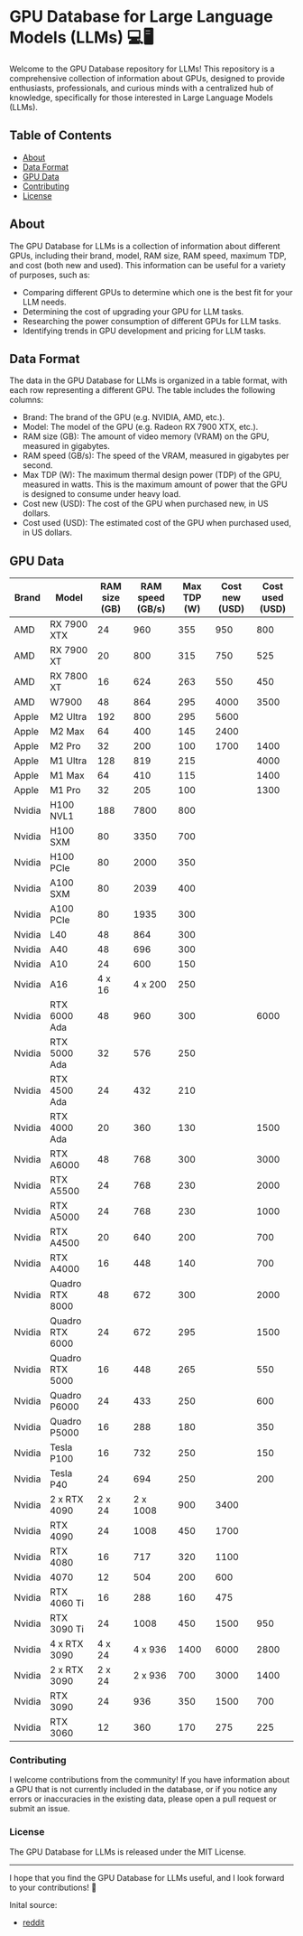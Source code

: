 # GPU Database for Large Language Models (LLMs) 💻🖥️

Welcome to the GPU Database repository for LLMs! This repository is a comprehensive collection of information about GPUs, designed to provide enthusiasts, professionals, and curious minds with a centralized hub of knowledge, specifically for those interested in Large Language Models (LLMs).

## Table of Contents

- [About](#about)
- [Data Format](#data-format)
- [GPU Data](#gpu-data)
- [Contributing](#contributing)
- [License](#license)


## About
The GPU Database for LLMs is a collection of information about different GPUs, including their brand, model, RAM size, RAM speed, maximum TDP, and cost (both new and used). This information can be useful for a variety of purposes, such as:

- Comparing different GPUs to determine which one is the best fit for your LLM needs.
- Determining the cost of upgrading your GPU for LLM tasks.
- Researching the power consumption of different GPUs for LLM tasks.
- Identifying trends in GPU development and pricing for LLM tasks.

## Data Format
The data in the GPU Database for LLMs is organized in a table format, with each row representing a different GPU. The table includes the following columns:

- Brand: The brand of the GPU (e.g. NVIDIA, AMD, etc.).
- Model: The model of the GPU (e.g. Radeon RX 7900 XTX, etc.).
- RAM size (GB): The amount of video memory (VRAM) on the GPU, measured in gigabytes.
- RAM speed (GB/s): The speed of the VRAM, measured in gigabytes per second.
- Max TDP (W): The maximum thermal design power (TDP) of the GPU, measured in watts. This is the maximum amount of power that the GPU is designed to consume under heavy load.
- Cost new (USD): The cost of the GPU when purchased new, in US dollars.
- Cost used (USD): The estimated cost of the GPU when purchased used, in US dollars.

## GPU Data
| Brand  | Model           | RAM size (GB) | RAM speed (GB/s) | Max TDP (W) | Cost new (USD) | Cost used (USD) |
|--------|-----------------|---------------|------------------|-------------|----------------|-----------------|
| AMD    | RX 7900 XTX     | 24            | 960              | 355         | 950            | 800             |
| AMD    | RX 7900 XT      | 20            | 800              | 315         | 750            | 525             |
| AMD    | RX 7800 XT      | 16            | 624              | 263         | 550            | 450             |
| AMD    | W7900           | 48            | 864              | 295         | 4000           | 3500            |
| Apple  | M2 Ultra        | 192           | 800              | 295         | 5600           |                 |
| Apple  | M2 Max          | 64            | 400              | 145         | 2400           |                 |
| Apple  | M2 Pro          | 32            | 200              | 100         | 1700           | 1400            |
| Apple  | M1 Ultra        | 128           | 819              | 215         |                | 4000            |
| Apple  | M1 Max          | 64            | 410              | 115         |                | 1400            |
| Apple  | M1 Pro          | 32            | 205              | 100         |                | 1300            |
| Nvidia | H100 NVL1       | 188           | 7800             | 800         |                |                 |
| Nvidia | H100 SXM        | 80            | 3350             | 700         |                |                 |
| Nvidia | H100 PCIe       | 80            | 2000             | 350         |                |                 |
| Nvidia | A100 SXM        | 80            | 2039             | 400         |                |                 |
| Nvidia | A100 PCIe       | 80            | 1935             | 300         |                |                 |
| Nvidia | L40             | 48            | 864              | 300         |                |                 |
| Nvidia | A40             | 48            | 696              | 300         |                |                 |
| Nvidia | A10             | 24            | 600              | 150         |                |                 |
| Nvidia | A16             | 4 x 16        | 4 x 200          | 250         |                |                 |
| Nvidia | RTX 6000 Ada    | 48            | 960              | 300         |                | 6000            |
| Nvidia | RTX 5000 Ada    | 32            | 576              | 250         |                |                 |
| Nvidia | RTX 4500 Ada    | 24            | 432              | 210         |                |                 |
| Nvidia | RTX 4000 Ada    | 20            | 360              | 130         |                | 1500            |
| Nvidia | RTX A6000       | 48            | 768              | 300         |                | 3000            |
| Nvidia | RTX A5500       | 24            | 768              | 230         |                | 2000            |
| Nvidia | RTX A5000       | 24            | 768              | 230         |                | 1000            |
| Nvidia | RTX A4500       | 20            | 640              | 200         |                | 700             |
| Nvidia | RTX A4000       | 16            | 448              | 140         |                | 700             |
| Nvidia | Quadro RTX 8000 | 48            | 672              | 300         |                | 2000            |
| Nvidia | Quadro RTX 6000 | 24            | 672              | 295         |                | 1500            |
| Nvidia | Quadro RTX 5000 | 16            | 448              | 265         |                | 550             |
| Nvidia | Quadro P6000    | 24            | 433              | 250         |                | 600             |
| Nvidia | Quadro P5000    | 16            | 288              | 180         |                | 350             |
| Nvidia | Tesla P100      | 16            | 732              | 250         |                | 150             |
| Nvidia | Tesla P40       | 24            | 694              | 250         |                | 200             |
| Nvidia | 2 x RTX 4090    | 2 x 24        | 2 x 1008         | 900         | 3400           |                 |
| Nvidia | RTX 4090        | 24            | 1008             | 450         | 1700           |                 |
| Nvidia | RTX 4080        | 16            | 717              | 320         | 1100           |                 |
| Nvidia | 4070            | 12            | 504              | 200         | 600            |                 |
| Nvidia | RTX 4060 Ti     | 16            | 288              | 160         | 475            |                 |
| Nvidia | RTX 3090 Ti     | 24            | 1008             | 450         | 1500           | 950             |
| Nvidia | 4 x RTX 3090    | 4 x 24        | 4 x 936          | 1400        | 6000           | 2800            |
| Nvidia | 2 x RTX 3090    | 2 x 24        | 2 x 936          | 700         | 3000           | 1400            |
| Nvidia | RTX 3090        | 24            | 936              | 350         | 1500           | 700             |
| Nvidia | RTX 3060        | 12            | 360              | 170         | 275            | 225             |

### Contributing

I welcome contributions from the community! If you have information about a GPU that is not currently included in the database, or if you notice any errors or inaccuracies in the existing data, please open a pull request or submit an issue.

### License

The GPU Database for LLMs is released under the MIT License.

----------

I hope that you find the GPU Database for LLMs useful, and I look forward to your contributions! 🎉

Inital source:
- [reddit](https://www.reddit.com/r/LocalLLaMA/comments/16z3jps/llms_inference_comparison/)
